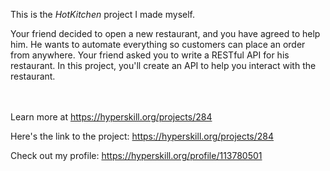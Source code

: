 This is the *HotKitchen* project I made myself.


<p>Your friend decided to open a new restaurant, and you have agreed to help him. He wants to automate everything so customers can place an order from anywhere. Your friend asked you to write a RESTful API for his restaurant. In this project, you'll create an API to help you interact with the restaurant.</p><br/><br/>Learn more at <a href="https://hyperskill.org/projects/284?utm_source=ide&utm_medium=ide&utm_campaign=ide&utm_content=project-card">https://hyperskill.org/projects/284</a>

Here's the link to the project: https://hyperskill.org/projects/284

Check out my profile: https://hyperskill.org/profile/113780501